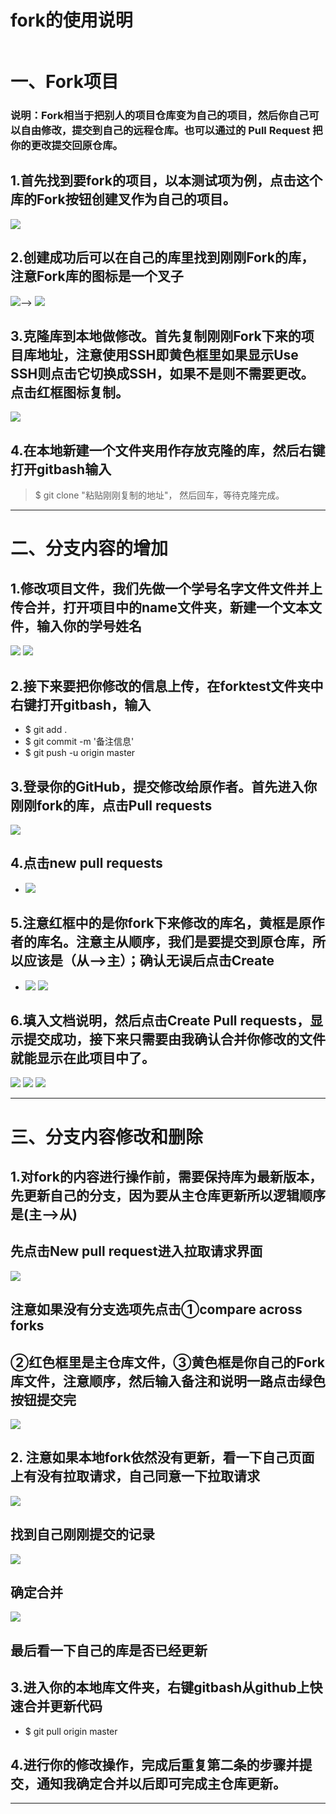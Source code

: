 fork的使用说明
===
![]()
# 一、Fork项目
### 说明：Fork相当于把别人的项目仓库变为自己的项目，然后你自己可以自由修改，提交到自己的远程仓库。也可以通过的 Pull Request 把你的更改提交回原仓库。

## 1.首先找到要fork的项目，以本测试项为例，点击这个库的Fork按钮创建叉作为自己的项目。
![](https://raw.githubusercontent.com/lnkDrop/forktest/master/img/Fork.png)
## 2.创建成功后可以在自己的库里找到刚刚Fork的库，注意Fork库的图标是一个叉子
![](https://raw.githubusercontent.com/lnkDrop/forktest/master/img/forkchuangjian.png)-->
![](https://raw.githubusercontent.com/lnkDrop/forktest/master/img/kuming.png)
## 3.克隆库到本地做修改。首先复制刚刚Fork下来的项目库地址，注意使用SSH即黄色框里如果显示Use SSH则点击它切换成SSH，如果不是则不需要更改。点击红框图标复制。
![](https://raw.githubusercontent.com/lnkDrop/forktest/master/img/clone.png)
## 4.在本地新建一个文件夹用作存放克隆的库，然后右键打开gitbash输入
>	$ git clone "粘贴刚刚复制的地址"，
然后回车，等待克隆完成。

---

# 二、分支内容的增加
## 1.修改项目文件，我们先做一个学号名字文件文件并上传合并，打开项目中的name文件夹，新建一个文本文件，输入你的学号姓名
![](https://raw.githubusercontent.com/lnkDrop/forktest/master/img/wenjianjia.png)
![](https://raw.githubusercontent.com/lnkDrop/forktest/master/img/name.png)
## 2.接下来要把你修改的信息上传，在forktest文件夹中右键打开gitbash，输入
- $ git add .
- $ git commit -m '备注信息'
- $ git push -u origin master

## 3.登录你的GitHub，提交修改给原作者。首先进入你刚刚fork的库，点击Pull requests
![](https://raw.githubusercontent.com/lnkDrop/forktest/master/img/newFork1.png)
## 4.点击new pull requests
* ![](https://raw.githubusercontent.com/lnkDrop/forktest/master/img/newfork2.png)
## 5.注意红框中的是你fork下来修改的库名，黄框是原作者的库名。注意主从顺序，我们是要提交到原仓库，所以应该是（从-->主）；确认无误后点击Create
* ![](https://raw.githubusercontent.com/lnkDrop/forktest/master/img/newfork4.png)
![](https://raw.githubusercontent.com/lnkDrop/forktest/master/img/newfork3.png)
## 6.填入文档说明，然后点击Create Pull requests，显示提交成功，接下来只需要由我确认合并你修改的文件就能显示在此项目中了。
![](https://raw.githubusercontent.com/lnkDrop/forktest/master/img/fork5.png)
![](https://raw.githubusercontent.com/lnkDrop/forktest/master/img/fork6.png)
![](https://raw.githubusercontent.com/lnkDrop/forktest/master/img/ok.png)

----

# 三、分支内容修改和删除
## 1.对fork的内容进行操作前，需要保持库为最新版本，先更新自己的分支，因为要从主仓库更新所以逻辑顺序是(主-->从)
## 先点击New pull request进入拉取请求界面
![](https://raw.githubusercontent.com/lnkDrop/forktest/master/img/xiugai/1.png)
## 注意如果没有分支选项先点击①compare across forks
## ②红色框里是主仓库文件，③黄色框是你自己的Fork库文件，注意顺序，然后输入备注和说明一路点击绿色按钮提交完
 ![](https://raw.githubusercontent.com/lnkDrop/forktest/master/img/xiugai/2.png)
## 2. 注意如果本地fork依然没有更新，看一下自己页面上有没有拉取请求，自己同意一下拉取请求
 ![](https://raw.githubusercontent.com/lnkDrop/forktest/master/img/xiugai/3.png)
## 找到自己刚刚提交的记录
 ![](https://raw.githubusercontent.com/lnkDrop/forktest/master/img/xiugai/4.png)
## 确定合并
 ![](https://raw.githubusercontent.com/lnkDrop/forktest/master/img/xiugai/5.png)
## 最后看一下自己的库是否已经更新
## 3.进入你的本地库文件夹，右键gitbash从github上快速合并更新代码
- $ git pull origin master
## 4.进行你的修改操作，完成后重复第二条的步骤并提交，通知我确定合并以后即可完成主仓库更新。

---